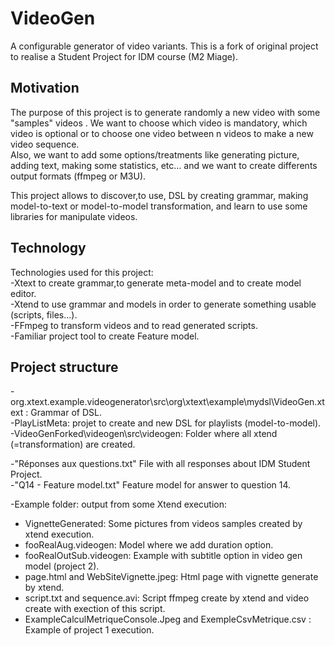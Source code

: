 # VideoGen

A configurable generator of video variants. This is a fork of original project to realise a Student Project for IDM course (M2 Miage).

## Motivation

The purpose of this project is to generate randomly a new video with some "samples" videos . We want to choose which video is mandatory, which video is optional or to choose one video between n videos to make a new video sequence.  
Also, we want to add some options/treatments like generating picture, adding text, making some statistics, etc... and we want to create differents output formats (ffmpeg or M3U).  

This project allows to discover,to use, DSL by creating grammar, making model-to-text or model-to-model transformation, and learn to use some libraries for manipulate videos.  

## Technology
Technologies used for this project:  
-Xtext to create grammar,to generate meta-model and to create model editor.  
-Xtend to use grammar and models in order to generate something usable (scripts, files...).  
-FFmpeg to transform videos and to read generated scripts.  
-Familiar project tool to create Feature model.  

## Project structure

-org.xtext.example.videogenerator\src\org\xtext\example\mydsl\VideoGen.xtext : Grammar of DSL.  
-PlayListMeta: projet to create and new DSL for playlists (model-to-model).   
-VideoGenForked\videogen\src\videogen: Folder where all xtend (=transformation) are created.  
  
-"Réponses aux questions.txt" File with all responses about IDM Student Project.  
-"Q14 - Feature model.txt" Feature model for answer to question 14. 
 
-Example folder: output from some Xtend execution:  
- VignetteGenerated: Some pictures from videos samples created by xtend execution.  
- fooRealAug.videogen: Model where we add duration option.  
- fooRealOutSub.videogen: Example with subtitle option in video gen model (project 2).  
- page.html and WebSiteVignette.jpeg: Html page with vignette generate by xtend.  
- script.txt and sequence.avi: Script ffmpeg create by xtend and video create with exection of this script.
- ExampleCalculMetriqueConsole.Jpeg and ExempleCsvMetrique.csv : Example of project 1 execution.



